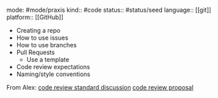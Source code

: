 mode: #mode/praxis 
kind:: #code
status:: #status/seed
language:: [[git]]
platform:: [[GitHub]]



* Creating a repo
* How to use issues
* How to use branches
* Pull Requests
	* Use a template
* Code review expectations
* Naming/style conventions


From Alex:
[code review standard discussion](https://aetnao365.sharepoint.com/:p:/r/sites/ClinicalProductAnalytics/Shared%20Documents/General/Transformation/Code%20Review%20Standard%20Discussion.pptx?d=web157214f14e4a3aac8947953d98a741&csf=1&web=1)
[code review proposal](https://aetnao365.sharepoint.com/:w:/r/sites/ClinicalProductAnalytics/Shared%20Documents/General/Transformation/Maternity/GitHub/Code%20Review%20Standard%20Proposal.docx?d=w7c60f948cada4786a820ab7973b5659f&csf=1&web=1)

